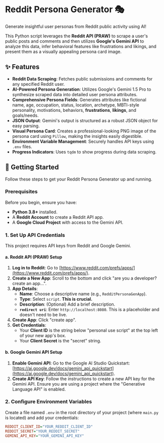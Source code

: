 # Reddit Persona Generator 🎭

Generate insightful user personas from Reddit public activity using AI!

This Python script leverages the **Reddit API (PRAW)** to scrape a user's public posts and comments and then utilizes **Google's Gemini API** to analyze this data, infer behavioral features like frustrations and likings, and present them as a visually appealing persona card image.

## ✨ Features

* **Reddit Data Scraping**: Fetches public submissions and comments for any specified Reddit user.
* **AI-Powered Persona Generation**: Utilizes Google's Gemini 1.5 Pro to synthesize scraped data into detailed user persona attributes.
* **Comprehensive Persona Fields**: Generates attributes like fictional name, age, occupation, status, location, archetype, MBTI-style personality, motivations, behaviors, **frustrations**, **likings**, and goals/needs.
* **JSON Output**: Gemini's output is structured as a robust JSON object for easy parsing.
* **Visual Persona Card**: Creates a professional-looking PNG image of the persona card using `Pillow`, making the insights easily digestible.
* **Environment Variable Management**: Securely handles API keys using `.env` files.
* **Progress Indicators**: Uses `tqdm` to show progress during data scraping.

## 🚀 Getting Started

Follow these steps to get your Reddit Persona Generator up and running.

### Prerequisites

Before you begin, ensure you have:

* **Python 3.8+** installed.
* A **Reddit Account** to create a Reddit API app.
* A **Google Cloud Project** with access to the Gemini API.

### 1. Set Up API Credentials

This project requires API keys from Reddit and Google Gemini.

#### a. Reddit API (PRAW) Setup

1.  **Log in to Reddit**: Go to [https://www.reddit.com/prefs/apps/](https://www.reddit.com/prefs/apps/).
2.  **Create a New App**: Scroll to the bottom and click "are you a developer? create an app...".
3.  **App Details**:
    * **Name**: Choose a descriptive name (e.g., `RedditPersonaGenApp`).
    * **Type**: Select `script`. **This is crucial.**
    * **Description**: (Optional) Add a brief description.
    * **`redirect uri`**: Enter `http://localhost:8080`. This is a placeholder and doesn't need to be live.
4.  **Create App**: Click "create app".
5.  **Get Credentials**:
    * Your **Client ID** is the string below "personal use script" at the top left of your new app's box.
    * Your **Client Secret** is the "secret" string.
    

#### b. Google Gemini API Setup

1.  **Enable Gemini API**: Go to the Google AI Studio Quickstart: [https://ai.google.dev/docs/gemini_api_quickstart](https://ai.google.dev/docs/gemini_api_quickstart).
2.  **Create API Key**: Follow the instructions to create a new API key for the Gemini API. Ensure you are using a project where the "Generative Language API" is enabled.
    

### 2. Configure Environment Variables

Create a file named `.env` in the root directory of your project (where `main.py` is located) and add your credentials:

```ini
REDDIT_CLIENT_ID="YOUR_REDDIT_CLIENT_ID"
REDDIT_SECRET="YOUR_REDDIT_SECRET"
GEMINI_API_KEY="YOUR_GEMINI_API_KEY"
